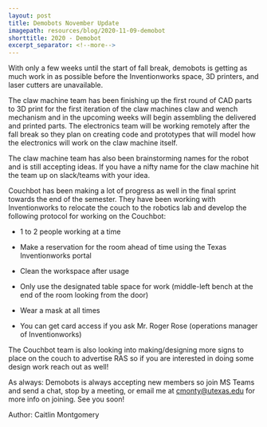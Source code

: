 ```yaml
---
layout: post
title: Demobots November Update
imagepath: resources/blog/2020-11-09-demobot
shorttitle: 2020 - Demobot
excerpt_separator: <!--more-->
---
```


With only a few weeks until the start of fall break, demobots is getting as much work in as possible before the Inventionworks space, 3D printers, and laser cutters are unavailable. <!--more-->

The claw machine team has been finishing up the first round of CAD parts to 3D print for the first iteration of the claw machines claw and wench mechanism and in the upcoming weeks will begin assembling the delivered and printed parts. The electronics team will be working remotely after the fall break so they plan on creating code and prototypes that will model how the electronics will work on the claw machine itself.

The claw machine team has also been brainstorming names for the robot and is still accepting ideas. If you have a nifty name for the claw machine hit the team up on slack/teams with your idea.

Couchbot has been making a lot of progress as well in the final sprint towards the end of the semester. They have been working with Inventionworks to relocate the couch to the robotics lab and develop the following protocol for working on the Couchbot:

 - 1 to 2 people working at a time

 - Make a reservation for the room ahead of time using the Texas Inventionworks portal

 - Clean the workspace after usage

 - Only use the designated table space for work (middle-left bench at the end of the room looking from the door)

 - Wear a mask at all times

 - You can get card access if you ask Mr. Roger Rose (operations manager of Inventionworks)

The Couchbot team is also looking into making/designing more signs to place on the couch to advertise RAS so if you are interested in doing some design work reach out as well!

As always: Demobots is always accepting new members so join MS Teams and send a chat, stop by a meeting, or email me at cmonty@utexas.edu for more info on joining. See you soon!

Author: Caitlin Montgomery
